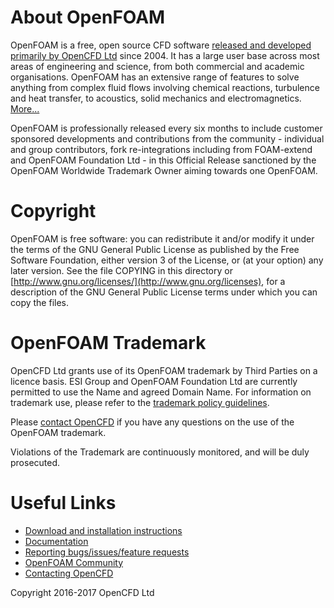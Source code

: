 # About OpenFOAM
OpenFOAM is a free, open source CFD software [released and developed primarily by OpenCFD Ltd](http://www.openfoam.com) since 2004. It has a large user base across most areas of engineering and science, from both commercial and academic organisations. OpenFOAM has an extensive range of features to solve anything from complex fluid flows involving chemical reactions, turbulence and heat transfer, to acoustics, solid mechanics and electromagnetics.  [More...](http://www.openfoam.com/documentation)


OpenFOAM is professionally released every six months to include customer sponsored developments and contributions from the community - individual and group contributors, fork re-integrations including from FOAM-extend and OpenFOAM Foundation Ltd - in this Official Release sanctioned by the OpenFOAM Worldwide Trademark Owner aiming towards one OpenFOAM.


# Copyright
OpenFOAM is free software: you can redistribute it and/or modify it under the terms of the GNU General Public License as published by the Free Software Foundation, either version 3 of the License, or (at your option) any later version.  See the file COPYING in this directory or [http://www.gnu.org/licenses/](http://www.gnu.org/licenses), for a description of the GNU General Public License terms under which you can copy the files.


# OpenFOAM Trademark
OpenCFD Ltd grants use of its OpenFOAM trademark by Third Parties on a licence basis. ESI Group and OpenFOAM Foundation Ltd are currently permitted to use the Name and agreed Domain Name. For information on trademark use, please refer to the [trademark policy guidelines](http://www.openfoam.com/legal/trademark-policy.php).

Please [contact OpenCFD](http://www.openfoam.com/contact) if you have any questions on the use of the OpenFOAM trademark.

Violations of the Trademark are continuously monitored, and will be duly prosecuted.


# Useful Links
- [Download and installation instructions](http://www.openfoam.com/download/)
- [Documentation](http://www.openfoam.com/documentation)
- [Reporting bugs/issues/feature requests](http://www.openfoam.com/code/bug-reporting.php)
- [OpenFOAM Community](http://www.openfoam.com/community/)
- [Contacting OpenCFD](http://www.openfoam.com/contact/)

Copyright 2016-2017 OpenCFD Ltd
